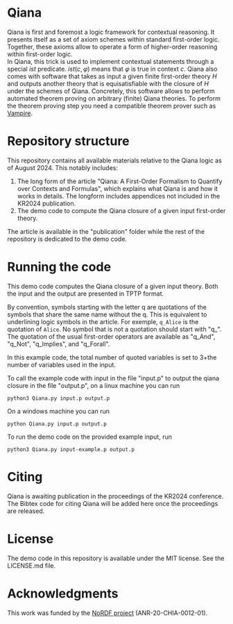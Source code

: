 # Qiana
Qiana is first and foremost a logic framework for contextual reasoning.
It presents itself as a set of axiom schemes within standard first-order logic. Together, these axioms allow to operate a form of higher-order reasoning within first-order logic. \
In Qiana, this trick is used to implement contextual statements through a special $ist$ predicate.
$ist(c, \varphi)$ means that $\varphi$ is true in context $c$.
Qiana also comes with software that takes as input a given finite first-order theory $H$ and outputs another theory that is equisatisfiable with the closure of $H$ under the schemes of Qiana. 
Concretely, this software allows to perform automated theorem proving on arbitrary (finite) Qiana theories. 
To perform the theorem proving step you need a compatible theorem prover such as [Vampire](https://vprover.github.io/).

# Repository structure
This repository contains all available materials relative to the Qiana logic as of August 2024.
This notably includes:
1. The long form of the article "Qiana: A First-Order Formalism to Quantify over Contexts and Formulas", which explains what Qiana is and how it works in details.
The longform includes appendices not included in the KR2024 publication.
2. The demo code to compute the Qiana closure of a given input first-order theory.

The article is available in the "publication" folder while the rest of the repository is dedicated to the demo code.

# Running the code
This demo code computes the Qiana closure of a given input theory. 
Both the input and the output are presented in TPTP format.

By convention, symbols starting with the letter q are quotations of the symbols that share the same name without the q. This is equivalent to underlining logic symbols in the article.
For exemple, ```q_Alice``` is the quotation of ```Alice```. No symbol that is not a quotation should start with "q\_". \
The quotation of the usual first-order operators are available as "q_And", "q_Not", "q_Implies", and "q_Forall".

In this example code, the total number of quoted variables is set to 3+the number of variables used in the input. 

To call the example code with input in the file "input.p" to output the qiana closure in the file "output.p", on a linux machine you can run

```
python3 Qiana.py input.p output.p
```

On a windows machine you can run
```
python Qiana.py input.p output.p
```

To run the demo code on the provided example input, run
```
python3 Qiana.py input-example.p output.p
```

# Citing
Qiana is awaiting publication in the proceedings of the KR2024 conference. 
The Bibtex code for citing Qiana will be added here once the proceedings are released.

# License
The demo code in this repository is available under the MIT license. See the LICENSE.md file.

# Acknowledgments
This work was funded by the [NoRDF project](https://nordf.telecom-paris.fr/fr/) (ANR-20-CHIA-0012-01).
